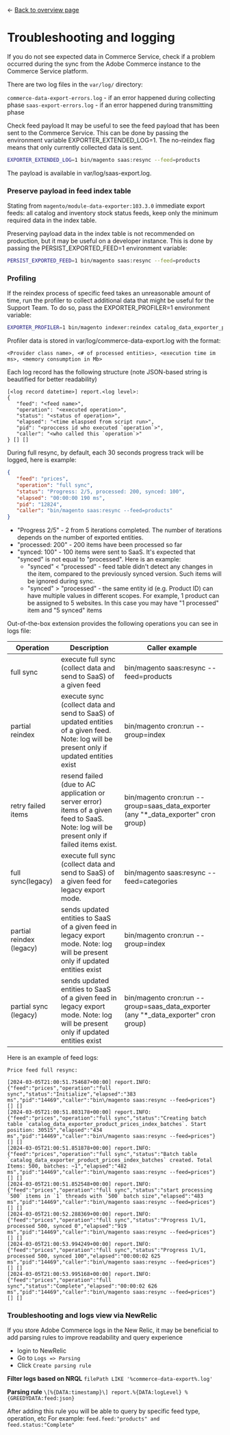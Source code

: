 <- [Back to overview page](commerce-data-export-overview.md)

# Troubleshooting and logging
If you do not see expected data in Commerce Service, check if a problem occurred during the sync from the Adobe Commerce instance to the Commerce Service platform.

There are two log files in the `var/log/` directory:

`commerce-data-export-errors.log` - if an error happened during collecting phase
`saas-export-errors.log` - if an error happened during transmitting phase

Check feed payload
It may be useful to see the feed payload that has been sent to the Commerce Service. This can be done by passing the environment variable EXPORTER_EXTENDED_LOG=1. The no-reindex flag means that only currently collected data is sent.

``` bash
EXPORTER_EXTENDED_LOG=1 bin/magento saas:resync --feed=products
```
The payload is available in var/log/saas-export.log.

### Preserve payload in feed index table
Stating from `magento/module-data-exporter:103.3.0` immediate export feeds: all catalog and inventory stock status feeds, keep only the minimum required data in the index table.

Preserving payload data in the index table is not recommended on production, but it may be useful on a developer instance. This is done by passing the PERSIST_EXPORTED_FEED=1 environment variable:

``` bash
PERSIST_EXPORTED_FEED=1 bin/magento saas:resync --feed=products
```

### Profiling
If the reindex process of specific feed takes an unreasonable amount of time, run the profiler to collect additional data that might be useful for the Support Team. To do so, pass the EXPORTER_PROFILER=1 environment variable:

``` bash
EXPORTER_PROFILER=1 bin/magento indexer:reindex catalog_data_exporter_products
```
Profiler data is stored in var/log/commerce-data-export.log with the format:

``` log 
<Provider class name>, <# of processed entities>, <execution time im ms>, <memory consumption in Mb>
```

Each log record has the following structure (note JSON-based string is beautified for better readability)

```log
[<log record datetime>] report.<log level>:
{
   "feed": "<feed name>",
   "operation": "<executed operation>",
   "status": "<status of operation>",
   "elapsed": "<time elaspsed from script run>",
   "pid": "<proccess id who executed `operation`>",
   "caller": "<who called this `operation`>"
} [] []
```


During full resync, by default, each 30 seconds progress track will be logged, here is example:

```json
{
   "feed": "prices",
   "operation": "full sync",
   "status": "Progress: 2/5, processed: 200, synced: 100",
   "elapsed": "00:00:00 190 ms",
   "pid": "12824",
   "caller": "bin/magento saas:resync --feed=products"
}
```
- "Progress 2/5" - 2 from 5 iterations completed. The number of iterations depends on the number of exported entities.
- "processed: 200" - 200 items have been processed so far
- "synced: 100" - 100 items were sent to SaaS. It's expected that "synced" is not equal to "processed". Here is an example:
    - "synced" < "processed" - feed table didn't detect any changes in the item, compared to the previously synced version. Such items will be ignored during sync.
    - "synced" > "processed"  - the same entity id (e.g. Product ID) can have multiple values in different scopes. For example, 1 product can be assigned to 5 websites. In this case you may have "1 processed" item and "5 synced" items

Out-of-the-box extension provides the following operations you can see in logs file:

| Operation                  | Description                                                                                                                                 | Caller example                                                                       |
|----------------------------|---------------------------------------------------------------------------------------------------------------------------------------------|--------------------------------------------------------------------------------------|
| full sync                  | execute full sync (collect data and send to SaaS) of a given feed                                                                           | bin/magento saas:resync --feed=products                                              |
| partial reindex            | execute sync (collect data and send to SaaS) of updated entities of a given feed. Note: log will be present only if updated entities exist  | bin/magento cron:run --group=index                                                   |
| retry failed items         | resend failed (due to AC application or server error) items of a given feed to SaaS. Note: log will be present only if failed items exist.  | bin/magento cron:run --group=saas_data_exporter  (any "*_data_exporter" cron group)  |
| full sync(legacy)          | execute full sync (collect data and send to SaaS) of a given feed for legacy export mode.                                                   | bin/magento saas:resync --feed=categories                                            |
| partial reindex (legacy)   | sends updated entities to SaaS of a given feed in legacy export mode. Note: log will be present only if updated entities exist              | bin/magento cron:run --group=index                                                   |
| partial sync (legacy)      | sends updated entities to SaaS of a given feed in legacy export mode. Note: log will be present only if updated entities exist              | bin/magento cron:run --group=saas_data_exporter (any "*_data_exporter" cron group)   |

Here is an example of feed logs:
```log
Price feed full resync:

[2024-03-05T21:00:51.754687+00:00] report.INFO: {"feed":"prices","operation":"full sync","status":"Initialize","elapsed":"383 ms","pid":"14469","caller":"bin\/magento saas:resync --feed=prices"} [] []
[2024-03-05T21:00:51.803178+00:00] report.INFO: {"feed":"prices","operation":"full sync","status":"Creating batch table `catalog_data_exporter_product_prices_index_batches`. Start position: 30515","elapsed":"434 ms","pid":"14469","caller":"bin\/magento saas:resync --feed=prices"} [] []
[2024-03-05T21:00:51.851878+00:00] report.INFO: {"feed":"prices","operation":"full sync","status":"Batch table `catalog_data_exporter_product_prices_index_batches` created. Total Items: 500, batches: ~1","elapsed":"482 ms","pid":"14469","caller":"bin\/magento saas:resync --feed=prices"} [] []
[2024-03-05T21:00:51.852548+00:00] report.INFO: {"feed":"prices","operation":"full sync","status":"start processing `500` items in `1` threads with `500` batch size","elapsed":"483 ms","pid":"14469","caller":"bin\/magento saas:resync --feed=prices"} [] []
[2024-03-05T21:00:52.288369+00:00] report.INFO: {"feed":"prices","operation":"full sync","status":"Progress 1\/1, processed 500, synced 0","elapsed":"919 ms","pid":"14469","caller":"bin\/magento saas:resync --feed=prices"} [] []
[2024-03-05T21:00:53.994249+00:00] report.INFO: {"feed":"prices","operation":"full sync","status":"Progress 1\/1, processed 500, synced 100","elapsed":"00:00:02 625 ms","pid":"14469","caller":"bin\/magento saas:resync --feed=prices"} [] []
[2024-03-05T21:00:53.995168+00:00] report.INFO: {"feed":"prices","operation":"full sync","status":"Complete","elapsed":"00:00:02 626 ms","pid":"14469","caller":"bin\/magento saas:resync --feed=prices"} [] []
```

### Troubleshooting and logs view via NewRelic
If you store Adobe Commerce logs in the New Relic, it may be beneficial to add parsing rules to improve readability and query experience

- login to NewRelic
- Go to `Logs => Parsing`
- Click `Create parsing rule`


**Filter logs based on NRQL**
`filePath LIKE '%commerce-data-export%.log'`

**Parsing rule**
`\[%{DATA:timestamp}\] report.%{DATA:logLevel} %{GREEDYDATA:feed:json}`

After adding this rule you will be able to query by specific feed type, operation, etc
For example:
`feed.feed:"products" and feed.status:"Complete"`